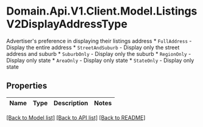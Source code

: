 # Domain.Api.V1.Client.Model.ListingsV2DisplayAddressType
Advertiser's preference in displaying their listings address  * `FullAddress` - Display the entire address * `StreetAndSuburb` - Display only the street address and suburb * `SuburbOnly` - Display only the suburb * `RegionOnly` - Display only state * `AreaOnly` - Display only state * `StateOnly` - Display only state
## Properties

Name | Type | Description | Notes
------------ | ------------- | ------------- | -------------

[[Back to Model list]](../README.md#documentation-for-models) [[Back to API list]](../README.md#documentation-for-api-endpoints) [[Back to README]](../README.md)

